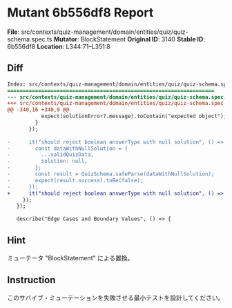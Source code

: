 # Mutant 6b556df8 Report

**File**: src/contexts/quiz-management/domain/entities/quiz/quiz-schema.spec.ts
**Mutator**: BlockStatement
**Original ID**: 3140
**Stable ID**: 6b556df8
**Location**: L344:71–L351:8

## Diff

```diff
Index: src/contexts/quiz-management/domain/entities/quiz/quiz-schema.spec.ts
===================================================================
--- src/contexts/quiz-management/domain/entities/quiz/quiz-schema.spec.ts	original
+++ src/contexts/quiz-management/domain/entities/quiz/quiz-schema.spec.ts	mutated #3140
@@ -340,16 +340,9 @@
           expect(solutionError?.message).toContain("expected object");
         }
       });
 
-      it("should reject boolean answerType with null solution", () => {
-        const dataWithNullSolution = {
-          ...validQuizData,
-          solution: null,
-        };
-        const result = QuizSchema.safeParse(dataWithNullSolution);
-        expect(result.success).toBe(false);
-      });
+      it("should reject boolean answerType with null solution", () => {});
     });
   });
 
   describe("Edge Cases and Boundary Values", () => {
```

## Hint

ミューテータ "BlockStatement" による置換。

## Instruction

このサバイブ・ミューテーションを失敗させる最小テストを設計してください。
